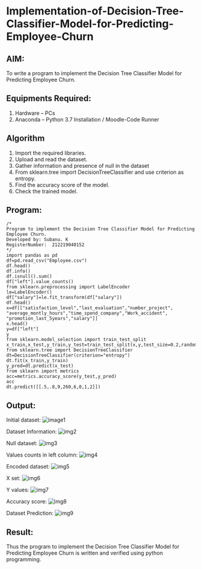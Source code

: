 # Implementation-of-Decision-Tree-Classifier-Model-for-Predicting-Employee-Churn

## AIM:
To write a program to implement the Decision Tree Classifier Model for Predicting Employee Churn.

## Equipments Required:
1. Hardware – PCs
2. Anaconda – Python 3.7 Installation / Moodle-Code Runner

## Algorithm
1. Import the required libraries.
2. Upload and read the dataset.
3. Gather information and presence of null in the dataset
4. From sklearn.tree import DecisionTreeClassifier and use criterion as entropy.
5. Find the accuracy score of the model.
6. Check the trained model.

## Program:
```
/*
Program to implement the Decision Tree Classifier Model for Predicting Employee Churn.
Developed by: Subanu. K
RegisterNumber:  212219040152
*/
import pandas as pd
df=pd.read_csv("Employee.csv")
df.head()
df.info()
df.isnull().sum()
df["left"].value_counts()
from sklearn.preprocessing import LabelEncoder
le=LabelEncoder()
df["salary"]=le.fit_transform(df["salary"])
df.head()
x=df[["satisfaction_level","last_evaluation","number_project",
"average_montly_hours","time_spend_company","Work_accident",
"promotion_last_5years","salary"]]
x.head()
y=df["left"]
y
from sklearn.model_selection import train_test_split
x_train,x_test,y_train,y_test=train_test_split(x,y,test_size=0.2,random_state=100)
from sklearn.tree import DecisionTreeClassifier
dt=DecisionTreeClassifier(criterion="entropy")
dt.fit(x_train,y_train)
y_pred=dt.predict(x_test)
from sklearn import metrics
acc=metrics.accuracy_score(y_test,y_pred)
acc
dt.predict([[.5,.8,9,260,6,0,1,2]])
```

## Output:
Initial dataset:
![image1](https://user-images.githubusercontent.com/87663343/173234345-825dd077-46ee-46a7-b4a1-da5829eb11dc.png)


Dataset Information:
![img2](https://user-images.githubusercontent.com/87663343/173234397-8e4f8bd6-7eac-4cd6-a762-3000603ed5a7.png)


Null dataset:
![img3](https://user-images.githubusercontent.com/87663343/173234434-b16019d3-71cb-498e-9c0e-5713440e8c24.png)


Values counts in left column:
![img4](https://user-images.githubusercontent.com/87663343/173234493-a60f9dbe-8aa5-4a13-8cf6-924e35b66da9.png)


Encoded dataset:
![img5](https://user-images.githubusercontent.com/87663343/173234527-7a810f2e-9859-4da1-ad40-6af633c9ebd7.png)

X set:
![img6](https://user-images.githubusercontent.com/87663343/173234554-310937f7-6252-423b-96e0-fcf88840e85b.png)

Y values:
![img7](https://user-images.githubusercontent.com/87663343/173234580-8f749de5-cfd2-499d-bac7-d2dea58ca7ec.png)

Accuracy score:
![img8](https://user-images.githubusercontent.com/87663343/173234599-039d9846-0280-4628-bf62-44f7014c7123.png)

Dataset Prediction:
![img9](https://user-images.githubusercontent.com/87663343/173234635-8a302428-a93e-4121-9382-ea455dd65237.png)











## Result:
Thus the program to implement the  Decision Tree Classifier Model for Predicting Employee Churn is written and verified using python programming.
